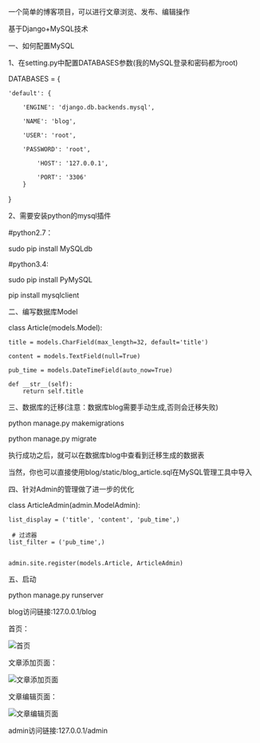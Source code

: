 一个简单的博客项目，可以进行文章浏览、发布、编辑操作

基于Django+MySQL技术

一、如何配置MySQL

1、在setting.py中配置DATABASES参数(我的MySQL登录和密码都为root)

DATABASES = {

	'default': {
	
	    'ENGINE': 'django.db.backends.mysql',
	    
	    'NAME': 'blog',
	    
	    'USER': 'root',
	    
	    'PASSWORD': 'root',
	    
            'HOST': '127.0.0.1',
	    
            'PORT': '3306'
        }
}

2、需要安装python的mysql插件

#python2.7：  

sudo pip install MySQLdb  

#python3.4:  

sudo pip install PyMySQL

pip install mysqlclient

二、编写数据库Model

class Article(models.Model):

    title = models.CharField(max_length=32, default='title')
    
    content = models.TextField(null=True)
    
    pub_time = models.DateTimeField(auto_now=True)

    def __str__(self):
        return self.title

三、数据库的迁移(注意：数据库blog需要手动生成,否则会迁移失败)

python manage.py makemigrations

python manage.py migrate

执行成功之后，就可以在数据库blog中查看到迁移生成的数据表

当然，你也可以直接使用blog/static/blog_article.sql在MySQL管理工具中导入

四、针对Admin的管理做了进一步的优化

class ArticleAdmin(admin.ModelAdmin):

	list_display = ('title', 'content', 'pub_time',)
	
	 # 过滤器
	list_filter = ('pub_time',)


	admin.site.register(models.Article, ArticleAdmin)


五、启动

python manage.py runserver

blog访问链接:127.0.0.1/blog

首页：

![首页](https://github.com/Justshunjian/simpleblog/blog/static/imgages/index.png)

文章添加页面：

![文章添加页面](https://github.com/Justshunjian/simpleblog/blog/static/imgages/add.png)

文章编辑页面：

![文章编辑页面](https://github.com/Justshunjian/simpleblog/blog/static/imgages/edit.png)

admin访问链接:127.0.0.1/admin
